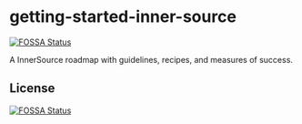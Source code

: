 # getting-started-inner-source
[![FOSSA Status](https://app.fossa.io/api/projects/git%2Bgithub.com%2Fcommonality%2Fgetting-started-inner-source.svg?type=shield)](https://app.fossa.io/projects/git%2Bgithub.com%2Fcommonality%2Fgetting-started-inner-source?ref=badge_shield)

A InnerSource roadmap with guidelines, recipes, and measures of success.


## License
[![FOSSA Status](https://app.fossa.io/api/projects/git%2Bgithub.com%2Fcommonality%2Fgetting-started-inner-source.svg?type=large)](https://app.fossa.io/projects/git%2Bgithub.com%2Fcommonality%2Fgetting-started-inner-source?ref=badge_large)